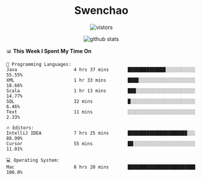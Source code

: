 <h1 align="center">Swenchao</h3>

<p align="center">
  <img src="https://visitor-badge.glitch.me/badge?page_id=Swenchao" alt="vistors" />
</p>

<p align="center">
  <img src="https://github-readme-stats.vercel.app/api?username=Swenchao&count_private=true&show_icons=true&theme=vue-dark&hide_title=true" alt="github stats" />
</p>

<!--START_SECTION:waka-->
📊 **This Week I Spent My Time On** 

```text
💬 Programming Languages: 
Java                     4 hrs 37 mins       ██████████████░░░░░░░░░░░   55.55% 
XML                      1 hr 33 mins        ████░░░░░░░░░░░░░░░░░░░░░   18.66% 
Scala                    1 hr 13 mins        ███░░░░░░░░░░░░░░░░░░░░░░   14.77% 
SQL                      32 mins             █░░░░░░░░░░░░░░░░░░░░░░░░   6.46% 
Text                     11 mins             ░░░░░░░░░░░░░░░░░░░░░░░░░   2.33%

🔥 Editors: 
IntelliJ IDEA            7 hrs 25 mins       ██████████████████████░░░   88.99% 
Cursor                   55 mins             ██░░░░░░░░░░░░░░░░░░░░░░░   11.01%

💻 Operating System: 
Mac                      8 hrs 20 mins       █████████████████████████   100.0%

```


<!--END_SECTION:waka-->
